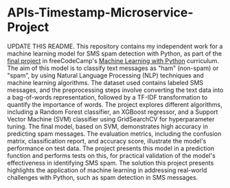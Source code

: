 # APIs-Timestamp-Microservice-Project
UPDATE THIS README. This repository contains my independent work for a machine learning model for SMS spam detection with Python, as part of the [final project](https://www.freecodecamp.org/learn/machine-learning-with-python/machine-learning-with-python-projects/neural-network-sms-text-classifier) in freeCodeCamp's [Machine Learning with Python](https://www.freecodecamp.org/learn/machine-learning-with-python/#machine-learning-with-python-projects) curriculum. The aim of this model is to classify text messages as "ham" (non-spam) or "spam", by using Natural Language Processing (NLP) techniques and machine learning algorithms. The dataset used contains labeled SMS messages, and the preprocessing steps involve converting the text data into a bag-of-words representation, followed by a TF-IDF transformation to quantify the importance of words. The project explores different algorithms, including a Random Forest classifier, an XGBoost regressor, and a Support Vector Machine (SVM) classifier using GridSearchCV for hyperparameter tuning. The final model, based on SVM, demonstrates high accuracy in predicting spam messages. The evaluation metrics, including the confusion matrix, classification report, and accuracy score, illustrate the model's performance on test data. The project presents this model in a prediction function and performs tests on this, for practical validation of the model's effectiveness in identifying SMS spam. The solution this project presents highlights the application of machine learning in addressing real-world challenges with Python, such as spam detection in SMS messages.
